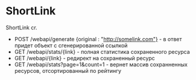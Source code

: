 # ShortLink

ShortLink cr.
* POST /webapi/generate {original : "http://somelink.com"} - в ответ придет объект с сгенерированной ссылкой
* GET /webapi/stats/{link} - полная статистика сохраненного ресурса
* GET /webapi/{link} - редирект на сохраненный ресурс
* GET /webapi/stats?page=1&count=1 - вернет массив сохранненных ресурсов, отсортированный по рейтингу
